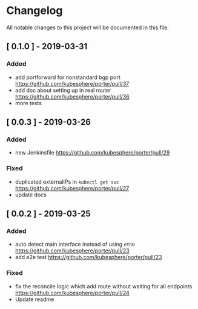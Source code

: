 # Changelog
All notable changes to this project will be documented in this file.
## [ 0.1.0 ] - 2019-03-31

### Added
 - add portforward for nonstandard bgp port <https://github.com/kubesphere/porter/pull/37>
 - add doc about setting up in real router <https://github.com/kubesphere/porter/pull/36>
 - more tests


## [ 0.0.3 ] - 2019-03-26

### Added
 - new Jenkinsfile <https://github.com/kubesphere/porter/pull/29>

### Fixed
 - duplicated externalIPs in `kubectl get svc` <https://github.com/kubesphere/porter/pull/27>
 - update docs

## [ 0.0.2 ] - 2019-03-25

### Added
 - auto detect main interface instead of using `eth0` <https://github.com/kubesphere/porter/pull/23>
 - add e2e test <https://github.com/kubesphere/porter/pull/23>

### Fixed
 - fix the reconcile logic which add route without waiting for all endpoints  <https://github.com/kubesphere/porter/pull/24>
 - Update readme
